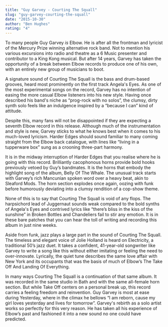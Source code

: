 ```yaml
---
title: "Guy Garvey - Courting The Squall"
slug: "guy-garvey-courting-the-squall"
date: "2015-10-30"
author: "Ben Hughes"
rating: "4"
---
```


To many people Guy Garvey _is_ Elbow. He is after all the frontman and lyricist of the Mercury Prize winning alternative rock band. Not to mention his various excursions into radio and theatre as a 6 Music presenter and contributor to a King Kong musical. But after 14 years, Garvey has taken the opportunity of a break between Elbow records to produce one of his own, with an entirely new group of musicians to boot.

A signature sound of Courting The Squall is the bass and drum-based grooves, heard most prominently on the first track Angela's Eyes. As one of the most experimental songs on the record, Garvey has no intention of easing the more casual Elbow listeners into his new style. Having once described his band's niche as “prog-rock with no solos”, the clumsy, dirty synth solo feels like an indulgence inspired by a “because I can” kind of attitude.

Despite this, many fans will not be disappointed if they are expecting a seventh Elbow record in this release. Although much of the instrumentation and style is new, Garvey sticks to what he knows best when it comes to his much-loved lyricism. Harder Edges should sound familiar to many coming straight from the Elbow back catalogue, with lines like “living in a tupperware box” sung as a crooning three-part harmony.

It is in the midway interruption of Harder Edges that you realise where he is going with this record. Brilliantly cacophonous horns provide bold hooks previously vetoed by Guy’s bandmates. It is the horns that embody the highlight song of the album, Belly Of The Whale. The unusual track starts with Garvey’s rich Mancunian spoken word over a heavy beat, akin to Sleaford Mods. The horn section explodes once again, oozing with funk before humorously deviating into a clumsy rendition of a cop-show theme.

None of this is to say that Courting The Squall is void of any flops. The harpsichord lead of Juggernaut sounds weak compared to the bold synths of Angela's Eyes and contrived lyrics like “there’s bliss in the kiss of the sunshine” in Broken Bottles and Chandeliers fail to stir any emotion. It is in these bare patches that you can hear the toll of writing and recording this album in just nine weeks.

Aside from funk, jazz plays a large part in the sound of Courting The Squall. The timeless and elegant voice of Jolie Holland is heard on Electricity, a traditional 50’s jazz duet. It takes a confident, 41-year-old songwriter like Garvey to write a song like this without either imitating or feeling the need to over-innovate. Lyrically, the quiet tune describes the same love affair with New York and its occupants that was the basis of much of Elbow’s The Take Off And Landing Of Everything.

In many ways Courting The Squall is a continuation of that same album. It was recorded in the same studio in Bath and with the same all-female horn section. But while Take Off centers on a personal break up, this record carries a feeling freedom and reinvention. Guy Garvey is most at ease during Yesterday, where in the climax he bellows “I am reborn, cause my girl loves yesterday and lives for tomorrow”. Garvey's rebirth as a solo artist works so perfectly for this very reason. He has taken all his experience of Elbow’s past and fashioned it into a new sound no one could have predicted.
